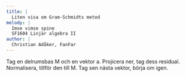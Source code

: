 ```yaml
---
title: |
  Liten visa om Gram-Schmidts metod
melody: |
  Imse vimse spine
  SF1604 Linjär algebra II
author: |
  Christian Adåker, FanFar
---
```

Tag en delrumsbas M
och en vektor a.
Projicera ner, tag dess residual.
Normalisera, tillför den till M.
Tag sen nästa vektor, börja om igen.
